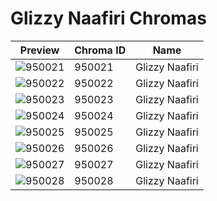 # Glizzy Naafiri Chromas

| Preview | Chroma ID | Name |
|---------|-----------|------|
| ![950021](https://raw.communitydragon.org/latest/plugins/rcp-be-lol-game-data/global/default/v1/champion-chroma-images/950/950021.png) | 950021 | Glizzy Naafiri |
| ![950022](https://raw.communitydragon.org/latest/plugins/rcp-be-lol-game-data/global/default/v1/champion-chroma-images/950/950022.png) | 950022 | Glizzy Naafiri |
| ![950023](https://raw.communitydragon.org/latest/plugins/rcp-be-lol-game-data/global/default/v1/champion-chroma-images/950/950023.png) | 950023 | Glizzy Naafiri |
| ![950024](https://raw.communitydragon.org/latest/plugins/rcp-be-lol-game-data/global/default/v1/champion-chroma-images/950/950024.png) | 950024 | Glizzy Naafiri |
| ![950025](https://raw.communitydragon.org/latest/plugins/rcp-be-lol-game-data/global/default/v1/champion-chroma-images/950/950025.png) | 950025 | Glizzy Naafiri |
| ![950026](https://raw.communitydragon.org/latest/plugins/rcp-be-lol-game-data/global/default/v1/champion-chroma-images/950/950026.png) | 950026 | Glizzy Naafiri |
| ![950027](https://raw.communitydragon.org/latest/plugins/rcp-be-lol-game-data/global/default/v1/champion-chroma-images/950/950027.png) | 950027 | Glizzy Naafiri |
| ![950028](https://raw.communitydragon.org/latest/plugins/rcp-be-lol-game-data/global/default/v1/champion-chroma-images/950/950028.png) | 950028 | Glizzy Naafiri |